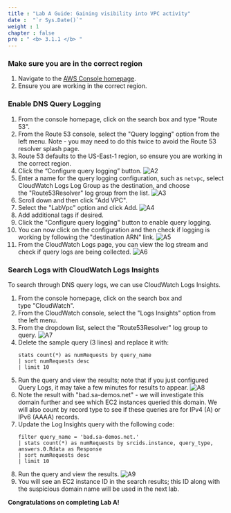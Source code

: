 ```yaml
---
title : "Lab A Guide: Gaining visibility into VPC activity"
date :  "`r Sys.Date()`" 
weight : 1
chapter : false
pre : " <b> 3.1.1 </b> "
---
```

### Make sure you are in the correct region

1. Navigate to the [AWS Console homepage](https://console.aws.amazon.com/console/home).
2. Ensure you are working in the correct region.

### Enable DNS Query Logging

1. From the console homepage, click on the search box and type "Route 53".
2. From the Route 53 console, select the "Query logging" option from the left menu. Note - you may need to do this twice to avoid the Route 53 resolver splash page.
3. Route 53 defaults to the US-East-1 region, so ensure you are working in the correct region.
4. Click the “Configure query logging” button.
![A2](/images/structure/A2.png)
5. Enter a name for the query logging configuration, such as `netvpc`, select CloudWatch Logs Log Group as the destination, and choose the "Route53Resolver" log group from the list.
![A3](/images/structure/A3.png)
6. Scroll down and then click "Add VPC".
7. Select the "LabVpc" option and click Add.
![A4](/images/structure/A4.png)
8. Add additional tags if desired.
9. Click the "Configure query logging" button to enable query logging.
10. You can now click on the configuration and then check if logging is working by following the "destination ARN" link.
![A5](/images/structure/A5.png)
11. From the CloudWatch Logs page, you can view the log stream and check if query logs are being collected.
![A6](/images/structure/A6.png)

### Search Logs with CloudWatch Logs Insights

To search through DNS query logs, we can use CloudWatch Logs Insights.

1. From the console homepage, click on the search box and type "CloudWatch".
2. From the CloudWatch console, select the "Logs Insights" option from the left menu.
3. From the dropdown list, select the "Route53Resolver" log group to query.
![A7](/images/structure/A7.png)
4. Delete the sample query (3 lines) and replace it with:
    ```plaintext
    stats count(*) as numRequests by query_name 
    | sort numRequests desc 
    | limit 10
    ```
5. Run the query and view the results; note that if you just configured Query Logs, it may take a few minutes for results to appear.
![A8](/images/structure/A8.png)
6. Note the result with "bad.sa-demos.net" - we will investigate this domain further and see which EC2 instances queried this domain. We will also count by record type to see if these queries are for IPv4 (A) or IPv6 (AAAA) records.
7. Update the Log Insights query with the following code:
    ```plaintext
    filter query_name = 'bad.sa-demos.net.' 
    | stats count(*) as numRequests by srcids.instance, query_type, answers.0.Rdata as Response 
    | sort numRequests desc 
    | limit 10
    ```
8. Run the query and view the results.
![A9](/images/structure/A9.png)
9. You will see an EC2 instance ID in the search results; this ID along with the suspicious domain name will be used in the next lab.

**Congratulations on completing Lab A!**